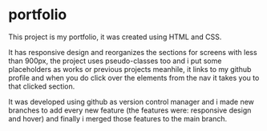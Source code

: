 # portfolio
This project is my portfolio, it was created using HTML and CSS.

It has responsive design and reorganizes the sections for screens with less than 900px, the project uses pseudo-classes too and i put some placeholders as works or previous projects meanhile, it links to my github profile and when you do click over the elements from the nav it takes you to that clicked section.

It was developed using github as version control manager and i made new branches to add every new feature (the features were: responsive design and hover) and finally i merged those features to the main branch.

